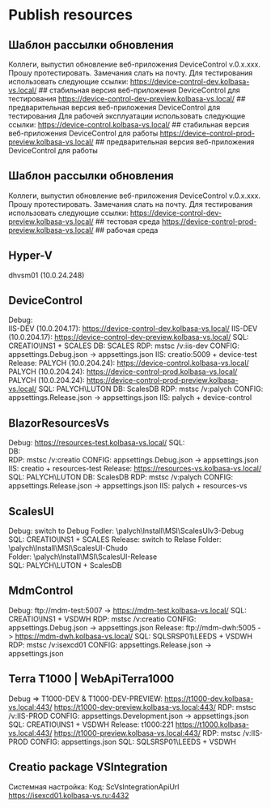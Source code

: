 # Publish resources

## Шаблон рассылки обновления
Коллеги, выпустил обновление веб-приложения DeviceControl v.0.x.xxx.
Прошу протестировать. Замечания слать на почту.
Для тестирования использовать следующие ссылки:
https://device-control-dev.kolbasa-vs.local/           ## стабильная версия веб-приложения DeviceControl для тестирования
https://device-control-dev-preview.kolbasa-vs.local/   ## предварительная версия веб-приложения DeviceControl для тестирования
Для рабочей эксплуатации использовать следующие ссылки:
https://device-control.kolbasa-vs.local/               ## стабильная версия веб-приложения DeviceControl для работы
https://device-control-prod-preview.kolbasa-vs.local/  ## предварительная версия веб-приложения DeviceControl для работы

## Шаблон рассылки обновления
Коллеги, выпустил обновление веб-приложения DeviceControl v.0.x.xxx.
Прошу протестировать. Замечания слать на почту.
Для тестирования использовать следующие ссылки:
https://device-control-dev-preview.kolbasa-vs.local/   ## тестовая среда
https://device-control-prod-preview.kolbasa-vs.local/  ## рабочая среда

## Hyper-V
dhvsm01 (10.0.24.248)

## DeviceControl
  Debug:     
             IIS-DEV (10.0.204.17): https://device-control-dev.kolbasa-vs.local/
             IIS-DEV (10.0.204.17): https://device-control-dev-preview.kolbasa-vs.local/
    SQL:     CREATIO\INS1 + SCALES
    DB:      SCALES
    RDP:     mstsc /v:iis-dev
    CONFIG:  appsettings.Debug.json -> appsettings.json
    IIS:     creatio:5009 + device-test
  Release:   PALYCH (10.0.204.24):  https://device-control.kolbasa-vs.local/
             PALYCH (10.0.204.24):  https://device-control-prod.kolbasa-vs.local/
             PALYCH (10.0.204.24):  https://device-control-prod-preview.kolbasa-vs.local/
    SQL:     PALYCH\LUTON
    DB:      ScalesDB
    RDP:     mstsc /v:palych
    CONFIG:  appsettings.Release.json -> appsettings.json
    IIS:     palych + device-control

## BlazorResourcesVs
  Debug:     https://resources-test.kolbasa-vs.local/
    SQL:     
    DB:      
    RDP:     mstsc /v:creatio
    CONFIG:  appsettings.Debug.json -> appsettings.json
    IIS:     creatio + resources-test
  Release:   https://resources-vs.kolbasa-vs.local/
    SQL:     PALYCH\LUTON
    DB:      ScalesDB
    RDP:     mstsc /v:palych
    CONFIG:  appsettings.Release.json -> appsettings.json
    IIS:     palych + resources-vs

## ScalesUI
  Debug:     switch to Debug
    Fodler:  \\palych\Install\MSI\ScalesUIv3-Debug\
    SQL:     CREATIO\INS1 + SCALES
  Release:   switch to Relase
    Folder:  \\palych\Install\MSI\ScalesUI-Chudo\
    Folder:  \\palych\Install\MSI\ScalesUI-Release\
    SQL:     PALYCH\LUTON + ScalesDB

## MdmControl
  Debug:     ftp://mdm-test:5007 -> https://mdm-test.kolbasa-vs.local/
    SQL:     CREATIO\INS1 + VSDWH
    RDP:     mstsc /v:creatio
    CONFIG:  appsettings.Debug.json -> appsettings.json
  Release:   ftp://mdm-dwh:5005  -> https://mdm-dwh.kolbasa-vs.local/
    SQL:     SQLSRSP01\LEEDS + VSDWH
    RDP:     mstsc /v:isexcd01
    CONFIG:  appsettings.Release.json -> appsettings.json

## Terra T1000 | WebApiTerra1000
  Debug => T1000-DEV & T1000-DEV-PREVIEW:
    https://t1000-dev.kolbasa-vs.local:443/
    https://t1000-dev-preview.kolbasa-vs.local:443/
    RDP:     mstsc /v:IIS-PROD
    CONFIG:  appsettings.Development.json -> appsettings.json
    SQL:     CREATIO\INS1 + VSDWH
  Release:   t1000:221
    https://t1000.kolbasa-vs.local:443/
    https://t1000-preview.kolbasa-vs.local:443/
    RDP:     mstsc /v:IIS-PROD
    CONFIG:  appsettings.json
    SQL:     SQLSRSP01\LEEDS + VSDWH

## Creatio package VSIntegration
Системная настройка: Код: ScVsIntegrationApiUrl
    https://isexcd01.kolbasa-vs.ru:4432

